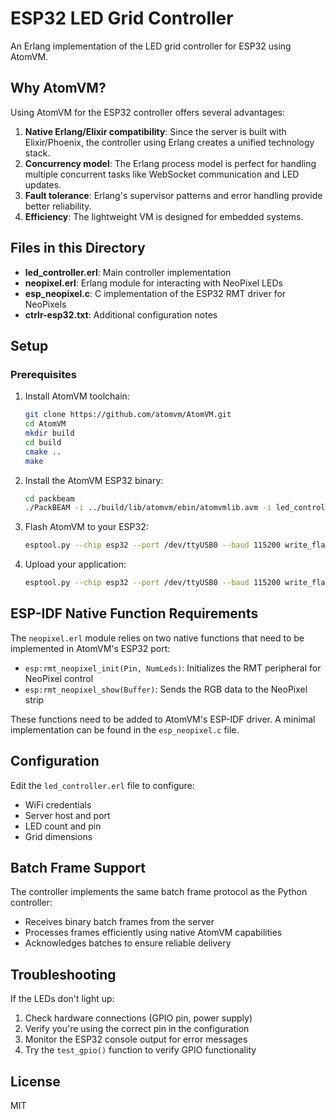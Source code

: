 # ESP32 LED Grid Controller

An Erlang implementation of the LED grid controller for ESP32 using AtomVM.

## Why AtomVM?

Using AtomVM for the ESP32 controller offers several advantages:

1. **Native Erlang/Elixir compatibility**: Since the server is built with Elixir/Phoenix, the controller using Erlang creates a unified technology stack.
2. **Concurrency model**: The Erlang process model is perfect for handling multiple concurrent tasks like WebSocket communication and LED updates.
3. **Fault tolerance**: Erlang's supervisor patterns and error handling provide better reliability.
4. **Efficiency**: The lightweight VM is designed for embedded systems.

## Files in this Directory

- **led_controller.erl**: Main controller implementation
- **neopixel.erl**: Erlang module for interacting with NeoPixel LEDs
- **esp_neopixel.c**: C implementation of the ESP32 RMT driver for NeoPixels
- **ctrlr-esp32.txt**: Additional configuration notes

## Setup

### Prerequisites

1. Install AtomVM toolchain:

   ```bash
   git clone https://github.com/atomvm/AtomVM.git
   cd AtomVM
   mkdir build
   cd build
   cmake ..
   make
   ```

2. Install the AtomVM ESP32 binary:

   ```bash
   cd packbeam
   ./PackBEAM -i ../build/lib/atomvm/ebin/atomvmlib.avm -i led_controller.beam -i neopixel.beam -i jsx.beam -o led_controller.avm
   ```

3. Flash AtomVM to your ESP32:

   ```bash
   esptool.py --chip esp32 --port /dev/ttyUSB0 --baud 115200 write_flash -z 0x1000 atomvm-esp32.bin
   ```

4. Upload your application:
   ```bash
   esptool.py --chip esp32 --port /dev/ttyUSB0 --baud 115200 write_flash -z 0x3A0000 led_controller.avm
   ```

## ESP-IDF Native Function Requirements

The `neopixel.erl` module relies on two native functions that need to be implemented in AtomVM's ESP32 port:

- `esp:rmt_neopixel_init(Pin, NumLeds)`: Initializes the RMT peripheral for NeoPixel control
- `esp:rmt_neopixel_show(Buffer)`: Sends the RGB data to the NeoPixel strip

These functions need to be added to AtomVM's ESP-IDF driver. A minimal implementation can be found in the `esp_neopixel.c` file.

## Configuration

Edit the `led_controller.erl` file to configure:

- WiFi credentials
- Server host and port
- LED count and pin
- Grid dimensions

## Batch Frame Support

The controller implements the same batch frame protocol as the Python controller:

- Receives binary batch frames from the server
- Processes frames efficiently using native AtomVM capabilities
- Acknowledges batches to ensure reliable delivery

## Troubleshooting

If the LEDs don't light up:

1. Check hardware connections (GPIO pin, power supply)
2. Verify you're using the correct pin in the configuration
3. Monitor the ESP32 console output for error messages
4. Try the `test_gpio()` function to verify GPIO functionality

## License

MIT
